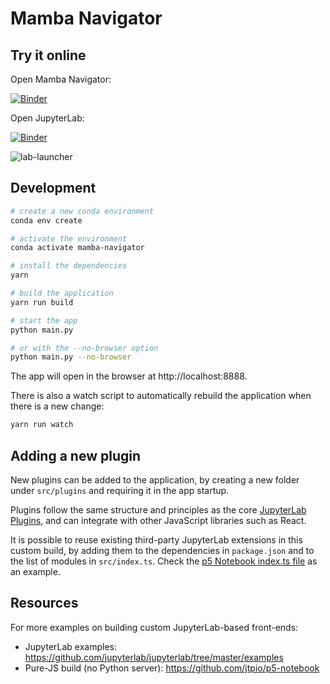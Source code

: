 # Mamba Navigator

## Try it online

Open Mamba Navigator:

[![Binder](https://mybinder.org/badge_logo.svg)](https://mybinder.org/v2/gh/TheSnakePit/mamba-navigator/master?urlpath=mamba/navigator)

Open JupyterLab:

[![Binder](https://mybinder.org/badge_logo.svg)](https://mybinder.org/v2/gh/TheSnakePit/mamba-navigator/master?urlpath=lab)

![lab-launcher](https://user-images.githubusercontent.com/591645/92235600-3d687000-eeb4-11ea-8f8a-c4d4f14a4d4b.png)

## Development

```bash
# create a new conda environment
conda env create

# activate the environment
conda activate mamba-navigator

# install the dependencies
yarn

# build the application
yarn run build

# start the app
python main.py

# or with the --no-browser option
python main.py --no-browser
```

The app will open in the browser at http://localhost:8888.

There is also a watch script to automatically rebuild the application when there is a new change:

```bash
yarn run watch
```

## Adding a new plugin

New plugins can be added to the application, by creating a new folder under `src/plugins` and requiring it in the app startup.

Plugins follow the same structure and principles as the core [JupyterLab Plugins](https://jupyterlab.readthedocs.io/en/latest/developer/extension_dev.html#plugins), and can integrate with other JavaScript libraries such as React.

It is possible to reuse existing third-party JupyterLab extensions in this custom build, by adding them to the dependencies in `package.json` and to the list of modules in `src/index.ts`. Check the [p5 Notebook index.ts file](https://github.com/jtpio/p5-notebook/blob/9cc0af83b2fca50292fb012e4a3133818dc49b1c/src/index.ts#L51-L53) as an example.

## Resources

For more examples on building custom JupyterLab-based front-ends:

- JupyterLab examples: https://github.com/jupyterlab/jupyterlab/tree/master/examples
- Pure-JS build (no Python server): https://github.com/jtpio/p5-notebook

